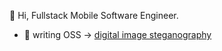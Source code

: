 👋 Hi, Fullstack Mobile Software Engineer.

- 🏹 writing OSS -> [digital image steganography](https://pub.dev/packages/flutter_steganograph)


<!---
viktorvoltz/viktorvoltz is a ✨ special ✨ repository because its `README.md` (this file) appears on your GitHub profile.
You can click the Preview link to take a look at your changes.
--->

